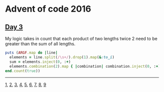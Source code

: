 # Advent of code 2016

## [Day 3](http://adventofcode.com/2016/day/3)

My logic takes in count that each product of two lengths twice 2 need to be
greater than the sum of all lengths.

``` ruby
puts (ARGF.map do |line|
  elements = line.split(/\s+/).drop(1).map(&:to_i)
  sum = elements.inject(0, :+)
  elements.combination(2).map { |combination| combination.inject(0, :+) }.min * 2 > sum
end.count(true))
```

- - -
[1](day01.md), [2](day02.md), [3](day03.md), [4](day04.md), [5](day05.md), [6](day06.md), [7](day07.md), [8](day08.md), [9](day09.md)

